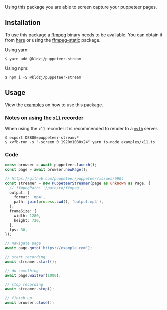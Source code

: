 Using this package you are able to screen capture your puppeteer pages.

## Installation

To use this package a [ffmpeg](https://www.ffmpeg.org/) binary needs to be available. You can obtain it from [here](https://ffmpeg.org/download.html) or using the [ffmpeg-static](https://www.npmjs.com/package/ffmpeg-static) package.

Using yarn:

```sh-session
$ yarn add @kldzj/puppeteer-stream
```

Using npm:

```sh-session
$ npm i -S @kldzj/puppeteer-stream
```

## Usage

View the [examples](https://github.com/kldzj/puppeteer-stream/tree/master/examples) on how to use this package.

### Notes on using the `x11` recorder

When using the `x11` recorder it is recommended to render to a [`xvfb`](https://en.wikipedia.org/wiki/X_Window_System#Xvfb) server.

```sh-session
$ export DEBUG=puppeteer-stream:*
$ xvfb-run -s "-screen 0 1920x1080x24" yarn ts-node examples/x11.ts
```

### Code

```typescript
const browser = await puppeteer.launch();
const page = await browser.newPage();

// https://github.com/puppeteer/puppeteer/issues/6904
const streamer = new PuppeteerStreamer(page as unknown as Page, {
  // ffmpegPath: '/path/to/ffmpeg',
  output: {
    format: 'mp4',
    path: join(process.cwd(), 'output.mp4'),
  },
  frameSize: {
    width: 1280,
    height: 720,
  },
  fps: 30,
});

// navigate page
await page.goto('https://example.com');

// start recording
await streamer.start();

// do something
await page.waitFor(1000);

// stop recording
await streamer.stop();

// finish up
await browser.close();
```
